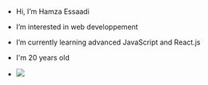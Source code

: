 - Hi, I’m Hamza Essaadi
- I’m interested in web developpement
- I’m currently learning advanced JavaScript and React.js
- I'm 20 years old

- ![](https://komarev.com/ghpvc/?username=your-github-EssHamza)

<!---
EssHamza/EssHamza is a ✨ special ✨ repository because its `README.md` (this file) appears on your GitHub profile.
You can click the Preview link to take a look at your changes.
--->
